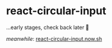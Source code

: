 # react-circular-input

...early stages, check back later :slightly_smiling_face:

_meanwhile_: [react-circular-input.now.sh](https://react-circular-input.now.sh)
